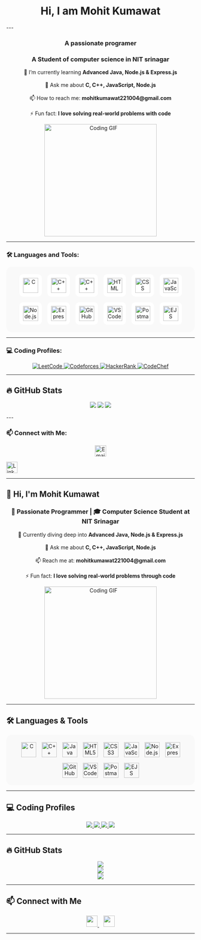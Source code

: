 <h1 align="center" >  Hi, I am Mohit Kumawat </h1>
---

<h3 align="center">A passionate programer</h3>
<h3 align="center">A Student of computer science in NIT srinagar</h3>

<p align="center">
<!--   🔭 I’m currently working on <b>web development projects</b><br><br> -->
  🌱 I’m currently learning <b>Advanced Java, Node.js & Express.js</b><br><br>
<!--   👯 I’m looking to collaborate on <b>Open Source and Web Dev Projects</b><br><br> -->
  💬 Ask me about <b>C, C++, JavaScript, Node.js</b><br><br>
  📫 How to reach me: <b>mohitkumawat221004@gmail.com</b><br><br>
  ⚡ Fun fact: <b>I love solving real-world problems with code</b>
</p>
<p align="center">
  <img src="https://media.giphy.com/media/26tn33aiTi1jkl6H6/giphy.gif" width="300" alt="Coding GIF" />
</p>

---


### 🛠️ Languages and Tools:

<p align="center" style="display: flex; flex-wrap: wrap; justify-content: center; gap: 15px; background-color: #f9f9f9; padding: 20px; border-radius: 15px;">
  <span style="background-color: #ffffff; padding: 10px; border-radius: 10px; display: inline-block;">
    <img src="https://cdn.jsdelivr.net/gh/devicons/devicon/icons/c/c-original.svg" width="40" height="40" alt="C"/>
  </span>
  <span style="background-color: #ffffff; padding: 10px; border-radius: 10px; display: inline-block;">
    <img src="https://cdn.jsdelivr.net/gh/devicons/devicon/icons/cplusplus/cplusplus-original.svg" width="40" height="40" alt="C++"/>
  </span>
  <span style="background-color: #ffffff; padding: 10px; border-radius: 10px; display: inline-block;">
    <img src="https://cdn.jsdelivr.net/gh/devicons/devicon/icons/java/java-original.svg" width="40" height="40" alt="C++"/>
  </span>
  <span style="background-color: #ffffff; padding: 10px; border-radius: 10px; display: inline-block;">
    <img src="https://cdn.jsdelivr.net/gh/devicons/devicon/icons/html5/html5-original.svg" width="40" height="40" alt="HTML"/>
  </span>
  <span style="background-color: #ffffff; padding: 10px; border-radius: 10px; display: inline-block;">
    <img src="https://cdn.jsdelivr.net/gh/devicons/devicon/icons/css3/css3-original.svg" width="40" height="40" alt="CSS"/>
  </span>
  <span style="background-color: #ffffff; padding: 10px; border-radius: 10px; display: inline-block;">
    <img src="https://cdn.jsdelivr.net/gh/devicons/devicon/icons/javascript/javascript-original.svg" width="40" height="40" alt="JavaScript"/>
  </span>
  <span style="background-color: #ffffff; padding: 10px; border-radius: 10px; display: inline-block;">
    <img src="https://cdn.jsdelivr.net/gh/devicons/devicon/icons/nodejs/nodejs-original.svg" width="40" height="40" alt="Node.js"/>
  </span>
  
  <span style="background-color: #ffffff; padding: 10px; border-radius: 10px; display: inline-block;">
    <img src="https://cdn.jsdelivr.net/gh/devicons/devicon/icons/express/express-original.svg" width="40" height="40" alt="Express.js"/>
  </span>
<span style="background-color: #ffffff; padding: 10px; border-radius: 10px; display: inline-block;">
  <img src="https://www.svgrepo.com/show/475654/github-color.svg" width="40" height="40" alt="GitHub"/>
</span>
  <span style="background-color: #ffffff; padding: 10px; border-radius: 10px; display: inline-block;">
    <img src="https://cdn.jsdelivr.net/gh/devicons/devicon/icons/vscode/vscode-original.svg" width="40" height="40" alt="VS Code"/>
  </span>
  <span style="background-color: #ffffff; padding: 10px; border-radius: 10px; display: inline-block;">
    <img src="https://img.icons8.com/external-tal-revivo-color-tal-revivo/96/000000/external-postman-is-the-only-complete-api-development-environment-logo-color-tal-revivo.png" width="40" height="40" alt="Postman"/>
  </span>
  <span style="background-color: #ffffff; padding: 10px; border-radius: 10px; display: inline-block;">
    <img src="https://img.icons8.com/color/96/ejs.png" width="40" height="40" alt="EJS logo"/>
  </span>
</p>



---

### 💻 Coding Profiles:

<p align="center">
  <a href="https://leetcode.com/mohit16user" target="_blank">
    <img src="https://img.shields.io/badge/LeetCode-FFA116?style=for-the-badge&logo=leetcode&logoColor=black" alt="LeetCode" />
  </a>
  
  <a href="https://codeforces.com/profile/Ammohit22" target="_blank">
    <img src="https://img.shields.io/badge/Codeforces-1F8ACB?style=for-the-badge&logo=codeforces&logoColor=white" alt="Codeforces" />
  </a>

  <a href="https://www.hackerrank.com/mohitkumawat2211" target="_blank">
    <img src="https://img.shields.io/badge/HackerRank-2EC866?style=for-the-badge&logo=HackerRank&logoColor=white" alt="HackerRank" />
  </a>
  
  <a href="https://www.codechef.com/users/mohitkumars" target="_blank">
    <img src="https://img.shields.io/badge/CodeChef-FFD700?style=for-the-badge&logo=CodeChef&logoColor=white" alt="CodeChef" />
  </a>
</p>

---

## 🔥 GitHub Stats
<!-- <p align="center"> 
  <a href="https://github.com/Mohitkumar2217" target="_blank">
    <img src="https://img.shields.io/badge/Github-000000?style=for-the-badge&logo=Github&logoColor=white" alt="Github" />
  </a>
</p> -->
  <p align="center">
     <img src="https://github-readme-stats.vercel.app/api?username=Mohitkumar2217&show_icons=true&theme=dark" />
     <img src="https://github-readme-streak-stats.herokuapp.com/?user=Mohitkumar2217&theme=dark" />
     <img src="https://github-readme-stats.vercel.app/api/top-langs/?username=Mohitkumar2217&layout=compact&theme=dark" />
  </p>
---

### 📫 Connect with Me:

<p align="center">
  <a href="mailto:mohitkumawat221004@gmail.com" target="_blank">
    <img src="https://cdn-icons-png.flaticon.com/512/732/732200.png" width="30" alt="Email" />
  </a>
  <p>

    
  </p>
  <a href="https://www.linkedin.com/in/mohit-kumawat-889202374" target="_blank">
    <img src="https://cdn.jsdelivr.net/gh/devicons/devicon/icons/linkedin/linkedin-original.svg" width="30" alt="LinkedIn" />
  </a>
</p>


---

## 💫 Hi, I'm Mohit Kumawat

<h3 align="center">🚀 Passionate Programmer | 🎓 Computer Science Student at NIT Srinagar</h3>

<p align="center">
  🌱 Currently diving deep into <b>Advanced Java, Node.js & Express.js</b><br><br>
  💬 Ask me about <b>C, C++, JavaScript, Node.js</b><br><br>
  📫 Reach me at: <b>mohitkumawat221004@gmail.com</b><br><br>
  ⚡ Fun fact: <b>I love solving real-world problems through code</b>
</p>

<p align="center">
  <img src="https://media.giphy.com/media/26tn33aiTi1jkl6H6/giphy.gif" width="300" alt="Coding GIF" />
</p>

---

## 🛠️ Languages & Tools

<p align="center" style="display: flex; flex-wrap: wrap; justify-content: center; gap: 15px; background-color: #f9f9f9; padding: 20px; border-radius: 15px;">
  <img src="https://cdn.jsdelivr.net/gh/devicons/devicon/icons/c/c-original.svg" width="40" title="C" />
  <img src="https://cdn.jsdelivr.net/gh/devicons/devicon/icons/cplusplus/cplusplus-original.svg" width="40" title="C++" />
  <img src="https://cdn.jsdelivr.net/gh/devicons/devicon/icons/java/java-original.svg" width="40" title="Java" />
  <img src="https://cdn.jsdelivr.net/gh/devicons/devicon/icons/html5/html5-original.svg" width="40" title="HTML5" />
  <img src="https://cdn.jsdelivr.net/gh/devicons/devicon/icons/css3/css3-original.svg" width="40" title="CSS3" />
  <img src="https://cdn.jsdelivr.net/gh/devicons/devicon/icons/javascript/javascript-original.svg" width="40" title="JavaScript" />
  <img src="https://cdn.jsdelivr.net/gh/devicons/devicon/icons/nodejs/nodejs-original.svg" width="40" title="Node.js" />
  <img src="https://cdn.jsdelivr.net/gh/devicons/devicon/icons/express/express-original.svg" width="40" title="Express.js" />
  <img src="https://www.svgrepo.com/show/475654/github-color.svg" width="40" title="GitHub" />
  <img src="https://cdn.jsdelivr.net/gh/devicons/devicon/icons/vscode/vscode-original.svg" width="40" title="VS Code" />
  <img src="https://img.icons8.com/external-tal-revivo-color-tal-revivo/96/000000/external-postman-is-the-only-complete-api-development-environment-logo-color-tal-revivo.png" width="40" title="Postman" />
  <img src="https://img.icons8.com/color/96/ejs.png" width="40" title="EJS" />
</p>

---

## 💻 Coding Profiles

<p align="center">
  <a href="https://leetcode.com/mohit16user" target="_blank" title="LeetCode Profile">
    <img src="https://img.shields.io/badge/LeetCode-FFA116?style=for-the-badge&logo=leetcode&logoColor=black" />
  </a>
  <a href="https://codeforces.com/profile/Ammohit22" target="_blank" title="Codeforces Profile">
    <img src="https://img.shields.io/badge/Codeforces-1F8ACB?style=for-the-badge&logo=codeforces&logoColor=white" />
  </a>
  <a href="https://www.hackerrank.com/mohitkumawat2211" target="_blank" title="HackerRank Profile">
    <img src="https://img.shields.io/badge/HackerRank-2EC866?style=for-the-badge&logo=HackerRank&logoColor=white" />
  </a>
  <a href="https://www.codechef.com/users/mohitkumars" target="_blank" title="CodeChef Profile">
    <img src="https://img.shields.io/badge/CodeChef-FFD700?style=for-the-badge&logo=CodeChef&logoColor=white" />
  </a>
</p>

---

## 🔥 GitHub Stats

<p align="center">
  <img src="https://github-readme-stats.vercel.app/api?username=Mohitkumar2217&show_icons=true&theme=dark" />
  <br/>
  <img src="https://github-readme-streak-stats.herokuapp.com/?user=Mohitkumar2217&theme=dark" />
  <br/>
  <img src="https://github-readme-stats.vercel.app/api/top-langs/?username=Mohitkumar2217&layout=compact&theme=dark" />
</p>

---

## 📫 Connect with Me

<p align="center">
  <a href="mailto:mohitkumawat221004@gmail.com" target="_blank" title="Email">
    <img src="https://cdn-icons-png.flaticon.com/512/732/732200.png" width="30" />
  </a>
  &nbsp;&nbsp;
  <a href="https://www.linkedin.com/in/mohit-kumawat-889202374" target="_blank" title="LinkedIn">
    <img src="https://cdn.jsdelivr.net/gh/devicons/devicon/icons/linkedin/linkedin-original.svg" width="30" />
  </a>
</p>

---
